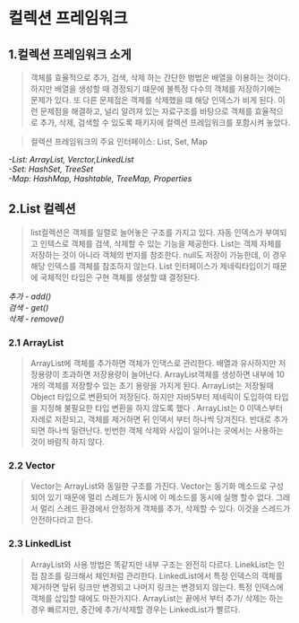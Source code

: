 컬렉션 프레임워크 
===============
1.컬렉션 프레임워크 소게 
----------------------

> 객체를 효율적으로 추가, 검색, 삭제 하는 간단한 벙법은 배열을 이용하는 것이다. 
> 하지만 배열을 생성할 때 경정되기 떄문에 불특정 다수의 객체를 저장하기에는 문제가 있다. 
> 또 다른 문제점은 객제를 삭제했을 떄 해당 인덱스가 비게 된다.
> 이런 문제점을 해결하고, 널리 알려져 있는 자료구조를 바탕으로 객체를 효율적으로 추가, 삭제, 검색할 수 있도록 패키지에 컬렉션 프레임워크를 포함시켜 놓았다.

> 컬렉션 프레임워크의 주요 인터페이스: List, Set, Map

*-List: ArrayList, Verctor,LinkedList*  
*-Set: HashSet, TreeSet*  
*-Map: HashMap, Hashtable, TreeMap, Properties*  

2.List 컬렉션
-------------

>list컬렉션은 객체를 일렬로 늘어놓은 구조를 가지고 있다. 자동 인덱스가 부여되고 인텍스로 객체를 검색, 삭제할 수 있는 기능을 제공한다.
>List는 객제 자체를 저장하는 것이 아니라 객체의 번지를 참조한다. null도 저장이 가능한데, 이 경우 해당 인덱스를 객체를 참조하지 않는다.
>List 인터페이스가 제네릭타입이기 때문에 국체적인 타입은 구현 객체를 생설할 떄 결정된다.

*추가 - add()*  
*검색 - get()*  
*삭제 - remove()*  

### 2.1 ArrayList  

>ArrayList에 객체를 추가하면 객체가 인댁스로 관리한다. 배열과 유사하지만 저장용량이 초과하면 저장용량이 늘어난다.
>ArrayList객체를 생성하면 내부에 10개의 객체를 저장할수 있는 초기 용량을 가지게 된다.
>ArrayList는 저장될때 Object 타입으로 변환되어 저장된다. 하지만 자바5부터 제네릭이 도입하여 타입을 지정해 불필요한 타입 변환을 하지 않도록 했다 .
>ArrayList는 0 이덱스부터 자례로 저잗되고, 객체를 제거하면 뒤 인덱서 부터 하나씩 당겨진다. 반대로 추가되면 하나씩 밀련난다. 
>빈번한 객체 삭제와 사입이 일어나는 곳에서는 사용하는것이 바람직 하지 않다.

### 2.2 Vector

>Vector는 ArrayList와 동일한 구조를 가진다.
>Vector는 동기화 메소드로 구성되어 있기 때문에 멀리 스레드가  동시에 이 메소드를 동시에 실행 할수 없다. 그래서 멀리 스레드 환경에서 안정하게 객체를 추가, 삭제할 수 있다.
>이것을 스레드가 안전하다라고 한다.

### 2.3 LinkedList

>ArrayList와 사용 방법은 똑같지만 내부 구조는 완전히 다르다. LinekList는 인접 참조를 링크해서 체인처럼 관리한다.
>LinkedList에서 특정 인덱스의 객체를 제거하면 앞뒤 링크만 변경되고 나머지 링크는 변경되지 않는다. 특정 인덱스에 객체를 삽입할 때에도 마찬가지다.
>ArrayList는 끝에서 부터 추가/ 삭제는 하는 경우 빠르지만, 중간에 추가/삭제할 경우는 LinkedList가 빨르다.
